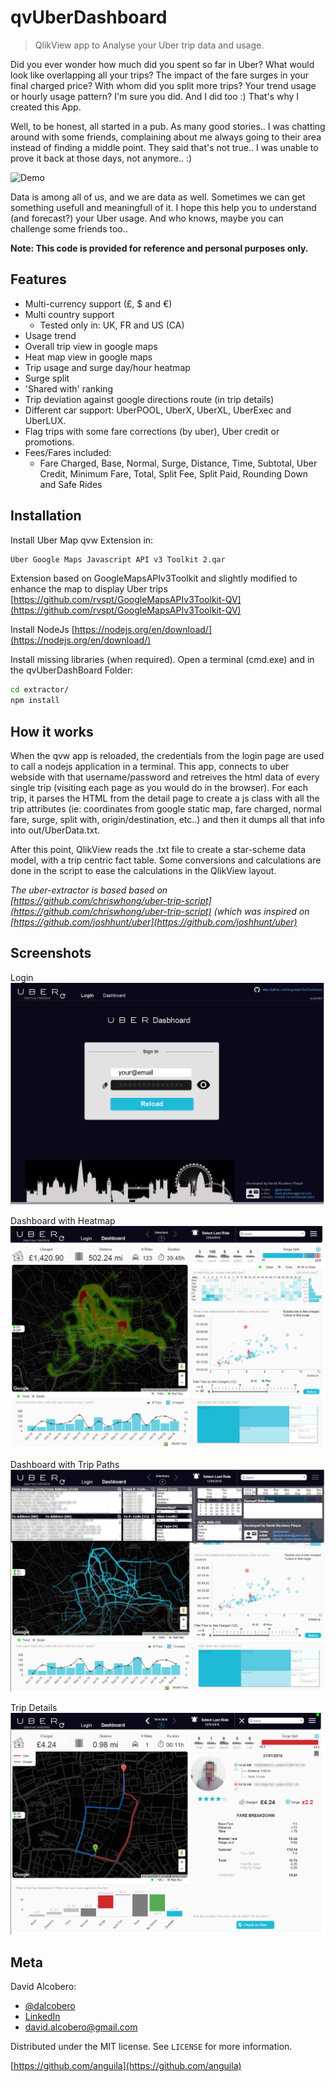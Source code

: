 # qvUberDashboard
> QlikView app to Analyse your Uber trip data and usage.

Did you ever wonder how much did you spent so far in Uber? What would look like overlapping all your trips? The impact of the fare surges in your final charged price? With whom did you split more trips? Your trend usage or hourly usage pattern? I'm sure you did. And I did too :) That's why I created this App.


Well, to be honest, all started in a pub. As many good stories.. I was chatting around with some friends, complaining about me always going to their area instead of finding a middle point. They said that's not true.. I was unable to prove it back at those days, not anymore.. :) 


![Demo](img/demo.gif)


Data is among all of us, and we are data as well. Sometimes we can get something usefull and meaningfull of it. I hope this help you to understand (and forecast?) your Uber usage. And who knows, maybe you can challenge some friends too..  

**Note: This code is provided for reference and personal purposes only.**

Features
--------
- Multi-currency support (£, $ and €)
- Multi country support
   - Tested only in: UK, FR and US (CA)
- Usage trend
- Overall trip view in google maps
- Heat map view in google maps
- Trip usage and surge day/hour heatmap
- Surge split
- 'Shared with' ranking
- Trip deviation against google directions route (in trip details)
- Different car support: UberPOOL, UberX, UberXL, UberExec and UberLUX.
- Flag trips with some fare corrections (by uber), Uber credit or promotions.
- Fees/Fares included:
   - Fare Charged, Base, Normal, Surge, Distance, Time, Subtotal, Uber Credit, Minimum Fare, Total, Split Fee, Split Paid, Rounding Down and  Safe Rides



## Installation

Install Uber Map qvw Extension in:
```sh
Uber Google Maps Javascript API v3 Toolkit 2.qar
```
Extension based on GoogleMapsAPIv3Toolkit and slightly modified to enhance the map to display Uber trips
[https://github.com/rvspt/GoogleMapsAPIv3Toolkit-QV](https://github.com/rvspt/GoogleMapsAPIv3Toolkit-QV)

Install NodeJs
[https://nodejs.org/en/download/](https://nodejs.org/en/download/)


Install missing libraries (when required). Open a terminal (cmd.exe) and in the qvUberDashBoard Folder:
```sh
cd extractor/
npm install
```

## How it works
When the qvw app is reloaded, the credentials from the login page are used to call a nodejs application in a terminal. This app, connects to uber webside with that username/password and retreives the html data of every single trip (visiting each page as you would do in the browser). 
For each trip, it parses the HTML from the detail page to create a js class with all the trip attributes (ie: coordinates from google static map, fare charged, normal fare, surge, split with, origin/destination, etc..) and then it dumps all that info into out/UberData.txt.

After this point, QlikView reads the .txt file to create a star-scheme data model, with a trip centric fact table. Some conversions and calculations are done in the script to ease the calculations in the QlikView layout.


*The uber-extractor is based based on [https://github.com/chriswhong/uber-trip-script](https://github.com/chriswhong/uber-trip-script) (which was inspired on [https://github.com/joshhunt/uber](https://github.com/joshhunt/uber)*




## Screenshots
Login
![Login](screenshots/login.png)

Dashboard with Heatmap
![Main](screenshots/main.png)

Dashboard with Trip Paths
![Main](screenshots/main-2.png)

Trip Details
![Main](screenshots/detail.png)



## Meta

David Alcobero:
- [@dalcobero](https://twitter.com/dalcobero) 
- [LinkedIn](https://uk.linkedin.com/in/davidalcobero) 
- david.alcobero@gmail.com



Distributed under the MIT license. See ``LICENSE`` for more information.

[https://github.com/anguila](https://github.com/anguila)

